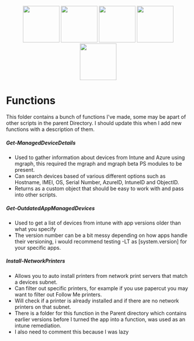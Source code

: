 <p align="center"> 
    <img src="https://media.tenor.com/dc1V2uGIXgAAAAAj/seseren-blue-archive.gif" width="100"/> 
    <img src="https://media.tenor.com/dc1V2uGIXgAAAAAj/seseren-blue-archive.gif" width="100"/> 
    <img src="https://media.tenor.com/dc1V2uGIXgAAAAAj/seseren-blue-archive.gif" width="100"/> 
    <img src="https://media.tenor.com/dc1V2uGIXgAAAAAj/seseren-blue-archive.gif" width="100"/> 
    <img src="https://media.tenor.com/dc1V2uGIXgAAAAAj/seseren-blue-archive.gif" width="100"/> 
</p>

# Functions
This folder contains a bunch of functions I've made, some may be apart of other scripts in the parent Directory. I should update this when I add new functions with a description of them.

##### Get-ManagedDeviceDetails
- Used to gather information about devices from Intune and Azure using mgraph, this required the mgraph and mgraph beta PS modules to be present.
- Can search devices based of various different options such as Hostname, IMEI, OS, Serial Number, AzureID, IntuneID and ObjectID.
- Returns as a custom object that should be easy to work with and pass into other scripts.

##### Get-OutdatedAppManagedDevices
- Used to get a list of devices from intune with app versions older than what you specify
- The version number can be a bit messy depending on how apps handle their versioning, i would recommend testing -LT as [system.version] for your specific apps.

##### Install-NetworkPrinters
- Allows you to auto install printers from network print servers that match a devices subnet.
- Can filter out specific printers, for example if you use papercut you may want to filter out Follow Me printers.
- Will check if a printer is already installed and if there are no network printers on that subnet.
- There is a folder for this function in the Parent directory which contains earlier versions before I turned the app into a function, was used as an intune remediation.
- I also need to comment this because I was lazy
